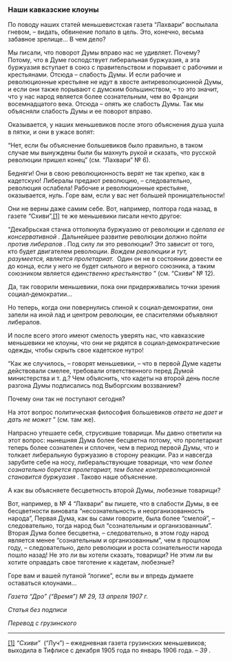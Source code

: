 ### Наши кавказские клоуны

По поводу наших статей меньшевистская газета “Лахвари” воспылала гневом, – видать, обвинение попало в цель. Это, конечно, весьма забавное зрелище… В чем дело?

Мы писали, что поворот Думы вправо нас не удивляет. Почему? Потому, что в Думе господствует либеральная буржуазия, а эта буржуазия вступает в союз с правительством и порывает с рабочими и крестьянами. Отсюда – слабость Думы. И если рабочие и революционные крестьяне не идут в хвосте антиреволюционной Думы, и если они также порывают с думским большинством, – то это значит, что у нас народ является более сознательным, чем во Франции восемнадцатого века. Отсюда – опять же слабость Думы. Так мы объясняли слабость Думы и ее поворот вправо.

Оказывается, у наших меньшевиков после этого объяснения душа ушла в пятки, и они в ужасе вопят:

“Нет, если бы объяснение большевиков было правильно, в таком случае мы вынуждены были бы махнуть рукой и сказать, что русской революции пришел конец” (см. “Лахвари” № 6).

Бедняги! Они в свою революционность верят не так крепко, как в кадетскую! Либералы предают революцию, – следовательно, революция ослабела! Рабочие и революционные крестьяне, оказывается, нуль. Горе вам, если у вас нет большей проницательности!

Они не верны даже самим себе. Вот, например, полтора года назад, в газете “Схиви”,[[1]](#_ftn1) те же меньшевики писали нечто другое:

“Декабрьская стачка оттолкнула буржуазию от революции и _сделала ее консервативной_ . Дальнейшее развитие революции должно пойти _против либералов_ . Под силу ли это революции? Это зависит от того, кто будет двигателем революции. _Вождем революции и тут, разумеется, является пролетариат._  Один он не в состоянии довести ее до конца, если у него не будет сильного и верного союзника, а таким союзником является _единственно крестьянство_ ” (см. “Схиви” № 12).

Да, так говорили меньшевики, пока они придерживались точки зрения социал‑демократии…

Но теперь, когда они повернулись спиной к социал‑демократии, они запели на иной лад и центром революции, ее спасителями объявляют либералов.

И после всего этого имеют смелость уверять нас, что кавказские меньшевики не клоуны, что они не рядятся в социал‑демократические одежды, чтобы скрыть свое кадетское нутро!

“Как же случилось, – говорят меньшевики, – что в первой Думе кадеты действовали смелее, требовали ответственного перед Думой министерства и т. д.? Чем объяснить, что кадеты на второй день после разгона Думы подписались под Выборгским воззванием?

Почему они так не поступают сегодня?

На этот вопрос политическая философия большевиков _ответа не дает и дать не может_ ” (см. там же).

Напрасно утешаете себя, струсившие товарищи. Мы давно ответили на этот вопрос: нынешняя Дума более бесцветна потому, что пролетариат теперь более сознателен и сплочен, чем в период первой Думы, что и толкает либеральную буржуазию в сторону реакции. Раз и навсегда зарубите себе на носу, либеральствующие товарищи, что _чем более сознательно борется пролетариат, тем более контрреволюционной становится буржуазия_ . Таково наше объяснение.

А как вы объясняете бесцветность второй Думы, любезные товарищи?

Вот, например, в № 4 “Лахвари” вы пишете, что в слабости Думы, в ее бесцветности виновата “несознательность и неорганизованность народа”, Первая Дума, как вы сами говорите, была более “смелой”, – следовательно, тогда народ был “сознательным и организованным”. Вторая Дума более бесцветна, – следовательно, в этом году народ является менее “сознательным и организованным”, чем в прошлом году, – следовательно, дело революции и роста сознательности народа пошло назад! Не это ли вы хотели сказать, товарищи? Не этим ли вы хотите оправдать свое тяготение к кадетам, любезные?

Горе вам и вашей путаной “логике”, если вы и впредь думаете оставаться клоунами…

_Газета “Дро” (“Время”) №_ _29, 13 апреля 1907_ _г._

_Статья без подписи_

_Перевод с грузинского_

  

---

[[1]](#_ftnref1) _“Схиви”_  (“Луч”) – ежедневная газета грузинских меньшевиков; выходила в Тифлисе с декабря 1905 года по январь 1906 года. – _39_ .